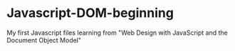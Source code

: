 # Javascript-DOM-beginning
My first Javascript files
learning from "Web Design with JavaScript and the Document Object Model"

